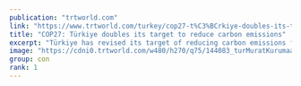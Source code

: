 ```yaml
---
publication: "trtworld.com"
link: "https://www.trtworld.com/turkey/cop27-t%C3%BCrkiye-doubles-its-target-to-reduce-carbon-emissions-62575"
title: "COP27: Türkiye doubles its target to reduce carbon emissions"
excerpt: "Türkiye has revised its target of reducing carbon emissions from 21 percent to 41 percent by the year 2030, according to Minister of Environment, Urbanization and Climate Change Murat Kurum."
image: "https://cdni0.trtworld.com/w480/h270/q75/144083_turMuratKurumaa_1668529534678.jpg"
group: con
rank: 1
---
```

